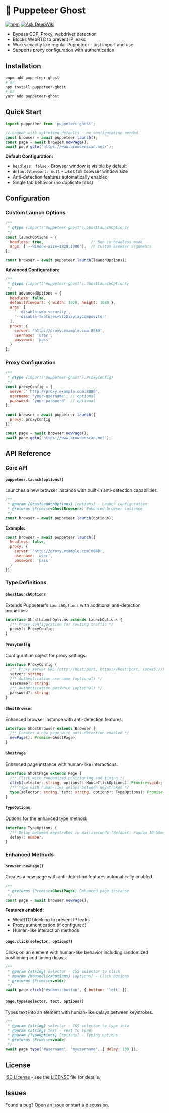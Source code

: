 # 👻 Puppeteer Ghost

[![npm](https://img.shields.io/npm/v/puppeteer-ghost/latest)](https://www.npmjs.com/package/puppeteer-ghost)
[![Ask DeepWiki](https://deepwiki.com/badge.svg)](https://deepwiki.com/ovftank/puppeteer-ghost)

- Bypass CDP, Proxy, webdriver detection
- Blocks WebRTC to prevent IP leaks
- Works exactly like regular Puppeteer - just import and use
- Supports proxy configuration with authentication

## Installation

```bash
pnpm add puppeteer-ghost
# or
npm install puppeteer-ghost
# or
yarn add puppeteer-ghost
```

## Quick Start

```js
import puppeteer from 'puppeteer-ghost';

// Launch with optimized defaults - no configuration needed
const browser = await puppeteer.launch();
const page = await browser.newPage();
await page.goto('https://www.browserscan.net/');
```

**Default Configuration:**

- `headless: false` - Browser window is visible by default
- `defaultViewport: null` - Uses full browser window size
- Anti-detection features automatically enabled
- Single tab behavior (no duplicate tabs)

## Configuration

### Custom Launch Options

```js
/**
 * @type {import('puppeteer-ghost').GhostLaunchOptions}
 */
const launchOptions = {
  headless: true,                     // Run in headless mode
  args: ['--window-size=1920,1080'],  // Custom browser arguments
};

const browser = await puppeteer.launch(launchOptions);
```

**Advanced Configuration:**

```js
/**
 * @type {import('puppeteer-ghost').GhostLaunchOptions}
 */
const advancedOptions = {
  headless: false,
  defaultViewport: { width: 1920, height: 1080 },
  args: [
    '--disable-web-security',
    '--disable-features=VizDisplayCompositor'
  ],
  proxy: {
    server: 'http://proxy.example.com:8080',
    username: 'user',
    password: 'pass'
  }
};
```

### Proxy Configuration

```js
/**
 * @type {import('puppeteer-ghost').ProxyConfig}
 */
const proxyConfig = {
  server: 'http://proxy.example.com:8080',
  username: 'your-username', // optional
  password: 'your-password'  // optional
};

const browser = await puppeteer.launch({
  proxy: proxyConfig
});

const page = await browser.newPage();
await page.goto('https://www.browserscan.net');
```

## API Reference

### Core API

#### `puppeteer.launch(options?)`

Launches a new browser instance with built-in anti-detection capabilities.

```js
/**
 * @param {GhostLaunchOptions} [options] - Launch configuration
 * @returns {Promise<GhostBrowser>} Enhanced browser instance
 */
const browser = await puppeteer.launch(options);
```

**Example:**

```js
const browser = await puppeteer.launch({
  headless: false,
  proxy: {
    server: 'http://proxy.example.com:8080',
    username: 'user',
    password: 'pass'
  }
});
```

### Type Definitions

#### `GhostLaunchOptions`

Extends Puppeteer's `LaunchOptions` with additional anti-detection properties:

```typescript
interface GhostLaunchOptions extends LaunchOptions {
  /** Proxy configuration for routing traffic */
  proxy?: ProxyConfig;
}
```

#### `ProxyConfig`

Configuration object for proxy settings:

```typescript
interface ProxyConfig {
  /** Proxy server URL (http://host:port, https://host:port, socks5://host:port) */
  server: string;
  /** Authentication username (optional) */
  username?: string;
  /** Authentication password (optional) */
  password?: string;
}
```

#### `GhostBrowser`

Enhanced browser instance with anti-detection features:

```typescript
interface GhostBrowser extends Browser {
  /** Creates a new page with anti-detection enabled */
  newPage(): Promise<GhostPage>;
}
```

#### `GhostPage`

Enhanced page instance with human-like interactions:

```typescript
interface GhostPage extends Page {
  /** Click with randomized positioning and timing */
  click(selector: string, options?: MouseClickOptions): Promise<void>;
  /** Type with human-like delays between keystrokes */
  type(selector: string, text: string, options?: TypeOptions): Promise<void>;
}
```

#### `TypeOptions`

Options for the enhanced type method:

```typescript
interface TypeOptions {
  /** Delay between keystrokes in milliseconds (default: random 10-50ms) */
  delay?: number;
}
```

### Enhanced Methods

#### `browser.newPage()`

Creates a new page with anti-detection features automatically enabled.

```js
/**
 * @returns {Promise<GhostPage>} Enhanced page instance
 */
const page = await browser.newPage();
```

**Features enabled:**

- WebRTC blocking to prevent IP leaks
- Proxy authentication (if configured)
- Human-like interaction methods

#### `page.click(selector, options?)`

Clicks on an element with human-like behavior including randomized positioning and timing delays.

```js
/**
 * @param {string} selector - CSS selector to click
 * @param {MouseClickOptions} [options] - Click options
 * @returns {Promise<void>}
 */
await page.click('#submit-button', { button: 'left' });
```

#### `page.type(selector, text, options?)`

Types text into an element with human-like delays between keystrokes.

```js
/**
 * @param {string} selector - CSS selector to type into
 * @param {string} text - Text to type
 * @param {TypeOptions} [options] - Typing options
 * @returns {Promise<void>}
 */
await page.type('#username', 'myusername', { delay: 100 });
```

## License

[ISC License](LICENSE) - see the [LICENSE](LICENSE) file for details.

## Issues

Found a bug? [Open an issue](https://github.com/ovftank/puppeteer-ghost/issues) or start a [discussion](https://github.com/ovftank/puppeteer-ghost/discussions).
